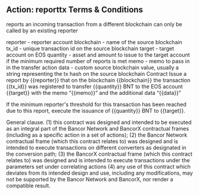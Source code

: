 ## Action: reporttx Terms & Conditions

reports an incoming transaction from a different blockchain
can only be called by an existing reporter

reporter - reporter account
blockchain - name of the source blockchain
tx_id - unique transaction id on the source blockchain
target - target account on EOS
quantity -  asset and amount to issue to the target account if the minimum required number of reports is met
memo - memo to pass in in the transfer action
data - custom source blockchain value, usually a string representing the tx hash on the source blockchain
Contract
Issue a report by {{reporter}} that on the blockchain {{blockchain}} the transaction {{tx_id}} was registered to transfer {{quantity}} BNT to the EOS account {{target}} with the memo “{{memo}}” and the additional data “{{data}}”

If the minimum reporter's threshold for this transaction has been reached due to this report, execute the issuance of {{quantity}} BNT to {{target}}.

General clause. (1) this contract was designed and intended to be executed as an integral part of the Bancor Network and BancorX contractual frames (including as a specific action in a set of actions); (2) the Bancor Network contractual frame (which this contract relates to) was designed and is intended to execute transactions on different converters as designated in the conversion path; (3) the BancorX contractual frame (which this contract relates to) was designed and is intended to execute transactions under the parameters set under correlating actions (4) any use of this contract which deviates from its intended design and use, including any modifications, may not be supported by the Bancor Network and BancorX, nor render a compatible result.
